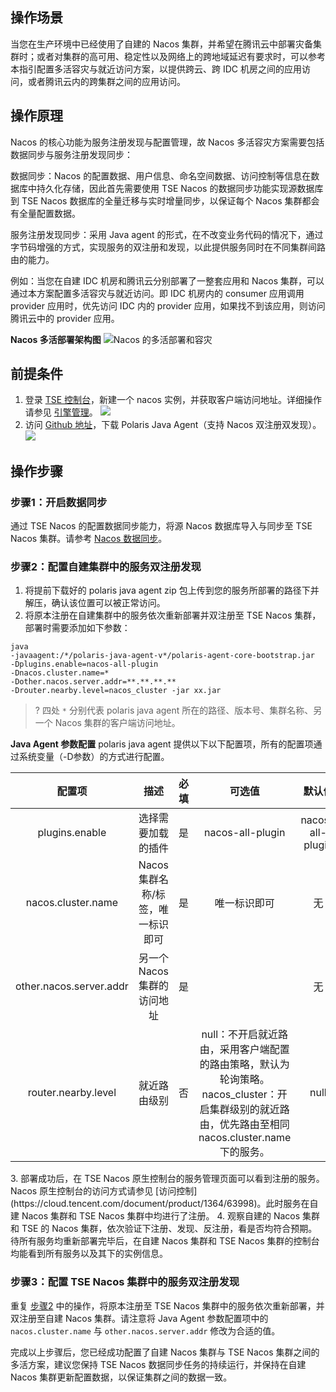 

## 操作场景
当您在生产环境中已经使用了自建的 Nacos 集群，并希望在腾讯云中部署灾备集群时；或者对集群的高可用、稳定性以及网络上的跨地域延迟有要求时，可以参考本指引配置多活容灾与就近访问方案，以提供跨云、跨 IDC 机房之间的应用访问，或者腾讯云内的跨集群之间的应用访问。

## 操作原理
Nacos 的核心功能为服务注册发现与配置管理，故 Nacos 多活容灾方案需要包括数据同步与服务注册发现同步：

数据同步：Nacos 的配置数据、用户信息、命名空间数据、访问控制等信息在数据库中持久化存储，因此首先需要使用 TSE Nacos 的数据同步功能实现源数据库到 TSE Nacos 数据库的全量迁移与实时增量同步，以保证每个 Nacos 集群都会有全量配置数据。

服务注册发现同步：采用 Java agent 的形式，在不改变业务代码的情况下，通过字节码增强的方式，实现服务的双注册和发现，以此提供服务同时在不同集群间路由的能力。

例如：当您在自建 IDC 机房和腾讯云分别部署了一整套应用和 Nacos 集群，可以通过本方案配置多活容灾与就近访问。即 IDC 机房内的 consumer 应用调用 provider 应用时，优先访问 IDC 内的 provider 应用，如果找不到该应用，则访问腾讯云中的 provider 应用。

**Nacos 多活部署架构图**
![Nacos 的多活部署和容灾](https://qcloudimg.tencent-cloud.cn/raw/8664ffc1a2bb01c813ceef59fd22f680.png)


## 前提条件
1. 登录 [TSE 控制台](https://console.cloud.tencent.com/tse)，新建一个 nacos 实例，并获取客户端访问地址。详细操作请参见 [引擎管理](https://cloud.tencent.com/document/product/1364/63997)。
![](https://qcloudimg.tencent-cloud.cn/raw/343ea18a5103e2a7529e1dcc74426d67.png)
2. 访问 [Github 地址](https://github.com/polarismesh/polaris-java-agent/releases)，下载 Polaris Java Agent（支持 Nacos 双注册双发现）。
![](https://qcloudimg.tencent-cloud.cn/raw/53bb8ef2c64e23114e0b86d1c5eb2f35.png)

## 操作步骤
### 步骤1：开启数据同步
通过 TSE Nacos 的配置数据同步能力，将源 Nacos 数据库导入与同步至 TSE Nacos 集群。请参考 [Nacos 数据同步](https://cloud.tencent.com/document/product/1364/84650)。

[](id:step2)
### 步骤2：配置自建集群中的服务双注册发现
1. 将提前下载好的 polaris java agent zip 包上传到您的服务所部署的路径下并解压，确认该位置可以被正常访问。
2. 将原本注册在自建集群中的服务依次重新部署并双注册至 TSE Nacos 集群，部署时需要添加如下参数：
```
java   
-javaagent:/*/polaris-java-agent-v*/polaris-agent-core-bootstrap.jar   
-Dplugins.enable=nacos-all-plugin   
-Dnacos.cluster.name=*   
-Dother.nacos.server.addr=**.**.**.**   
-Drouter.nearby.level=nacos_cluster -jar xx.jar
```
>? 四处 `*` 分别代表 polaris java agent 所在的路径、版本号、集群名称、另一个 Nacos 集群的客户端访问地址。
>
**Java Agent 参数配置**
polaris java agent 提供以下以下配置项，所有的配置项通过系统变量（-D参数）的方式进行配置。
<table>
<thead>
<tr>
<th align="center">配置项</th>
<th align="center">描述</th>
<th align="center">必填</th>
<th align="center">可选值</th>
<th align="center">默认值</th>
</tr>
</thead>
<tbody><tr>
<td align="center">plugins.enable</td>
<td align="center">选择需要加载的插件</td>
<td align="center">是</td>
<td align="center">nacos-all-plugin</td>
<td align="center">nacos-all-plugin</td>
</tr>
<tr>
<td align="center">nacos.cluster.name</td>
<td align="center">Nacos 集群名称/标签，唯一标识即可</td>
<td align="center">是</td>
<td align="center">唯一标识即可</td>
<td align="center">无</td>
</tr>
<tr>
<td align="center">other.nacos.server.addr</td>
<td align="center">另一个 Nacos 集群的访问地址</td>
<td align="center">是</td>
<td align="center"></td>
<td align="center">无</td>
</tr>
<tr>
<td align="center">router.nearby.level</td>
<td align="center">就近路由级别</td>
<td align="center">否</td>
<td align="center">null：不开启就近路由，采用客户端配置的路由策略，默认为轮询策略。<br>nacos_cluster：开启集群级别的就近路由，优先路由至相同 nacos.cluster.name 下的服务。</td>
<td align="center">null</td>
</tr>
</tbody></table>
3. 部署成功后，在 TSE Nacos 原生控制台的服务管理页面可以看到注册的服务。Nacos 原生控制台的访问方式请参见 [访问控制](https://cloud.tencent.com/document/product/1364/63998)。此时服务在自建 Nacos 集群和 TSE Nacos 集群中均进行了注册。
4. 观察自建的 Nacos 集群和 TSE 的 Nacos 集群，依次验证下注册、发现、反注册，看是否均符合预期。待所有服务均重新部署完毕后，在自建 Nacos 集群和 TSE Nacos 集群的控制台均能看到所有服务以及其下的实例信息。

### 步骤3：配置 TSE Nacos 集群中的服务双注册发现
重复 [步骤2](#step2) 中的操作，将原本注册至 TSE Nacos 集群中的服务依次重新部署，并双注册至自建 Nacos 集群。请注意将 Java Agent 参数配置项中的 `nacos.cluster.name` 与 `other.nacos.server.addr` 修改为合适的值。

完成以上步骤后，您已经成功配置了自建 Nacos 集群与 TSE Nacos 集群之间的多活方案，建议您保持 TSE Nacos 数据同步任务的持续运行，并保持在自建 Nacos 集群更新配置数据，以保证集群之间的数据一致。

